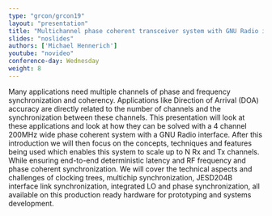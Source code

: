 ```yaml
---
type: "grcon/grcon19"
layout: "presentation"
title: "Multichannel phase coherent transceiver system with GNU Radio interface"
slides: "noslides"
authors: ['Michael Hennerich']
youtube: "novideo"
conference-day: Wednesday
weight: 8
---
```

Many applications need multiple channels of phase and frequency synchronization and coherency. Applications like Direction of Arrival (DOA) accuracy are directly related to the number of channels and the synchronization between these channels. This presentation will look at these applications and look at how they can be solved with a 4 channel 200MHz wide phase coherent system with a GNU Radio interface. 
After this introduction we will then focus on the concepts, techniques and features being used which enables this system to scale up to N Rx and Tx channels. While ensuring end-to-end deterministic latency and RF frequency and phase coherent synchronization. We will cover the technical aspects and challenges of clocking trees, multichip synchronization, JESD204B interface link synchronization, integrated LO and phase synchronization, all available on this production ready hardware for prototyping and systems development.